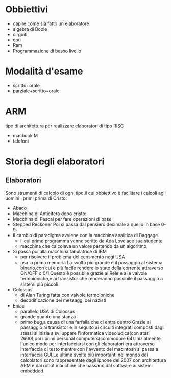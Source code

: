 # Obbiettivi
- capire come sia fatto un elaboratore
- algebra di Boole
- cirguiti
- cpu
- Ram
- Programmazione di basso livello
# Modalità d'esame
- scritto+orale
- parziale+scritto+orale
# ARM
tipo di architettura per realizzare elaboratori di tipo RISC
- macbook M
- telefoni
# Storia degli elaboratori
## Elaboratori
Sono strumenti di calcolo di ogni tipo,il cui obbiettivo è facilitare i calcoli agli uomini
i primi,prima di Cristo:
- Abaco
- Macchina di Anticitera
dopo cristo:
- Macchina di Pascal per fare operazioni di base
- Stepped Reckoner
Poi si passa dal pensiero decimale a quello in base 0-9:
- Il cambio di paradigma avviene con la macchina analitica di Baggage 
	- il cui primo programma venne scritto da Ada Lovelace sua studente
	- macchina che calcolava un valore partendo da un algoritmo
- Si passa poi alla macchina tabulatrice di IBM 
	- per risolvere il problema del censmento negi USA
	- usa la prima memoria
La svolta più grande è il passaggio al sistema binario,con cui è più facile rendere lo stato della corrente attraverso ON/OFF o 0/1.Questo è possibile grazie ai Relè e alle valvole termoioniche,e ai transistor che renderanno possibile il passaggio a sistemi più piccoli
- Colossus
	- di Alan Turing fatta con valvole termoioniche
	- decodificazione dei messaggi dei nazisti
- Eniac
	- parallelo USA di Colossus
	- grande quanto una stanza
	- primo bug,a causa di una farfalla che ci entra dentro
Grazie al passaggio ai transistor e in seguito ai circuiti integrati composti dagli stessi si inizia a sviluppare l'informatica videoludica(con atari 2600),poi i primi personal computers(commodore 64).Inizialmente l'unico modo per interfacciarsi con gli elaboratori era attraverso interfaccia di testo mentre con l'avvento dei macintosh si passa a interfaccia GUI.Le ultime svolte più importanti nel mondo dei calcolatori sono rappresentate dagli iphone del 2007 con architettura ARM e dai robot macchine che passano dal software ai sistemi embedded